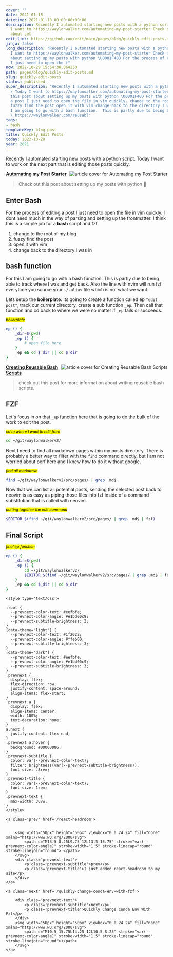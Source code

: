 ```yaml
---
cover: ''
date: 2021-01-18
datetime: 2021-01-18 00:00:00+00:00
description: Recently I automated starting new posts with a python script.  Today
  I want to https://waylonwalker.com/automating-my-post-starter Check out this post
  about set
edit_link: https://github.com/edit/main/pages/blog/quickly-edit-posts.md
jinja: false
long_description: "Recently I automated starting new posts with a python script.  Today
  I want to https://waylonwalker.com/automating-my-post-starter Check out this post
  about setting up my posts with python \U0001F40D For the process of editing a post
  I just need to open the f"
now: 2022-10-29 15:54:38.064250
path: pages/blog/quickly-edit-posts.md
slug: quickly-edit-posts
status: published
super_description: "Recently I automated starting new posts with a python script.
  \ Today I want to https://waylonwalker.com/automating-my-post-starter Check out
  this post about setting up my posts with python \U0001F40D For the process of editing
  a post I just need to open the file in vim quickly. change to the root of my blog
  fuzzy find the post open it with vim change back to the directory I was in For this
  I am going to go with a bash function.  This is partly due to being Lets setup the
  \ https://waylonwalker.com/reusabl"
tags:
- bash
templateKey: blog-post
title: Quickly Edit Posts
today: 2022-10-29
year: 2021
---
```


Recently I automated starting new posts with a python script.  Today I want to
work on the next part that is editing those posts quickly.


<div class="onelinelink-wrapper">
    <a class="onelinelink" href="https://waylonwalker.com/automating-my-post-starter/">
        <img style="float: right;" align='right' src="https://covers.waylonwalker.com/automating-my-post-starter.jpg" alt="article cover for Automating my Post Starter"/>
        <p><strong>Automating my Post Starter</strong></p>
    </a>
</div>


> Check out this post about setting up my posts with python 🐍

## Enter Bash

For the process of editing a post I just need to open the file in vim quickly.
I dont need much in the way of parsing and setting up the frontmatter.  I think
this is a simple job for a **bash** script and fzf.

1. change to the root of my blog
1. fuzzy find the post
1. open it with vim
1. change back to the directory I was in

## bash function

For this I am going to go with a bash function.  This is partly due to being
able to track where I was and get back.  Also the line with nvim will run fzf
everytime you source your `~/.alias` file which is not what we want.

Lets setup the **boilerplate**.  Its going to create a function called ep
`"edit post"`, track our current directory, create a sub function `_ep`.  Then
call that function and cd back to where we were no matter if `_ep` fails or
succeeds.

_<small><mark>boilerplate</mark></small>_
``` bash
ep () {
    _dir=$(pwd)
    _ep () {
        # open file here
    }
    _ep && cd $_dir || cd $_dir
}
```


<div class="onelinelink-wrapper">
    <a class="onelinelink" href="https://waylonwalker.com/reusable-bash/">
        <img style="float: right;" align='right' src="https://covers.waylonwalker.com/reusable-bash.jpg" alt="article cover for Creating Reusable Bash Scripts"/>
        <p><strong>Creating Reusable Bash Scripts</strong></p>
    </a>
</div>


> check out this post for more information about writing reusable bash scripts.

## FZF

Let's focus in on that `_ep` function here that is going to do the bulk of the
work to edit the post.

_<small><mark>cd to where I want to edit from</mark></small>_
``` bash
cd ~/git/waylonwalkerv2/
```

Next I need to find all markdown pages within my posts directory.  There is
probably a better way to filter with the `find` command directly, but I am not
worried about perf here and I knew how to do it without google.

_<small><mark>find all markdown</mark></small>_
``` bash
find ~/git/waylonwalkerv2/src/pages/ | grep .md$
```

Now that we can list all potential posts, sending the selected post back to
neovim is as easy as piping those files into fzf inside of a command
substitution that is called with neovim.


_<small><mark>putting together the edit command</mark></small>_
``` bash
$EDITOR $(find ~/git/waylonwalkerv2/src/pages/ | grep .md$ | fzf)
```

## Final Script

_<small><mark>final ep function</mark></small>_
``` bash
ep () {
    _dir=$(pwd)
    _ep () {
        cd ~/git/waylonwalkerv2/
        $EDITOR $(find ~/git/waylonwalkerv2/src/pages/ | grep .md$ | fzf)
    }
    _ep && cd $_dir || cd $_dir
}
```
<div class='prevnext'>

    <style type='text/css'>

    :root {
      --prevnext-color-text: #eefbfe;
      --prevnext-color-angle: #e1bd00c9;
      --prevnext-subtitle-brightness: 3;
    }
    [data-theme="light"] {
      --prevnext-color-text: #1f2022;
      --prevnext-color-angle: #ffeb00;
      --prevnext-subtitle-brightness: 3;
    }
    [data-theme="dark"] {
      --prevnext-color-text: #eefbfe;
      --prevnext-color-angle: #e1bd00c9;
      --prevnext-subtitle-brightness: 3;
    }
    .prevnext {
      display: flex;
      flex-direction: row;
      justify-content: space-around;
      align-items: flex-start;
    }
    .prevnext a {
      display: flex;
      align-items: center;
      width: 100%;
      text-decoration: none;
    }
    a.next {
      justify-content: flex-end;
    }
    .prevnext a:hover {
      background: #00000006;
    }
    .prevnext-subtitle {
      color: var(--prevnext-color-text);
      filter: brightness(var(--prevnext-subtitle-brightness));
      font-size: .8rem;
    }
    .prevnext-title {
      color: var(--prevnext-color-text);
      font-size: 1rem;
    }
    .prevnext-text {
      max-width: 30vw;
    }
    </style>
    
    <a class='prev' href='/react-headroom'>
    

        <svg width="50px" height="50px" viewbox="0 0 24 24" fill="none" xmlns="http://www.w3.org/2000/svg">
            <path d="M13.5 8.25L9.75 12L13.5 15.75" stroke="var(--prevnext-color-angle)" stroke-width="1.5" stroke-linecap="round" stroke-linejoin="round"> </path>
        </svg>
        <div class='prevnext-text'>
            <p class='prevnext-subtitle'>prev</p>
            <p class='prevnext-title'>I just added react-headroom to my site</p>
        </div>
    </a>
    
    <a class='next' href='/quickly-change-conda-env-with-fzf'>
    
        <div class='prevnext-text'>
            <p class='prevnext-subtitle'>next</p>
            <p class='prevnext-title'>Quickly Change Conda Env With Fzf</p>
        </div>
        <svg width="50px" height="50px" viewbox="0 0 24 24" fill="none" xmlns="http://www.w3.org/2000/svg">
            <path d="M10.5 15.75L14.25 12L10.5 8.25" stroke="var(--prevnext-color-angle)" stroke-width="1.5" stroke-linecap="round" stroke-linejoin="round"></path>
        </svg>
    </a>
  </div>
